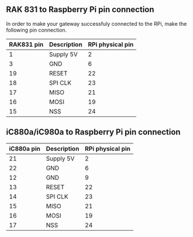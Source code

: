 ## RAK 831 to Raspberry Pi pin connection

In order to make your gateway successfuly connected to the RPi, make the following pin connection. 

RAK831 pin      | Description   | RPi physical pin
----------------|---------------|-----------------
1               | Supply 5V     | 2
3               | GND           | 6
19              | RESET         | 22
18              | SPI CLK       | 23
17              | MISO          | 21
16              | MOSI          | 19
15              | NSS           | 24


## iC880a/iC980a to Raspberry Pi pin connection

iC880a pin      | Description   | RPi physical pin
----------------|---------------|-----------------
21              | Supply 5V     | 2
22              | GND           | 6
12              | GND           | 9
13              | RESET         | 22
14              | SPI CLK       | 23
15              | MISO          | 21
16              | MOSI          | 19
17              | NSS           | 24



